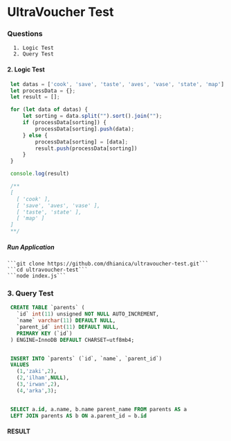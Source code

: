 # UltraVoucher Test

### Questions
```
  1. Logic Test
  2. Query Test
```

#### 2. Logic Test
   ```javascript
    let datas = ['cook', 'save', 'taste', 'aves', 'vase', 'state', 'map'];
    let processData = {};
    let result = [];

    for (let data of datas) {
        let sorting = data.split("").sort().join("");
        if (processData[sorting]) {
            processData[sorting].push(data);
        } else {
            processData[sorting] = [data];
            result.push(processData[sorting])
        }
    }

    console.log(result)

    /**
    [
      [ 'cook' ],
      [ 'save', 'aves', 'vase' ],
      [ 'taste', 'state' ],
      [ 'map' ]
    ]
    **/
   ```
   
   ##### Run Application
    ```git clone https://github.com/dhianica/ultravoucher-test.git```
    ```cd ultravoucher-test```
    ```node index.js```


### 3. Query Test
   ```SQL
    CREATE TABLE `parents` (
      `id` int(11) unsigned NOT NULL AUTO_INCREMENT,
      `name` varchar(11) DEFAULT NULL,
      `parent_id` int(11) DEFAULT NULL,
      PRIMARY KEY (`id`)
    ) ENGINE=InnoDB DEFAULT CHARSET=utf8mb4;


    INSERT INTO `parents` (`id`, `name`, `parent_id`)
    VALUES
      (1,'zaki',2),
      (2,'ilham',NULL),
      (3,'irwan',2),
      (4,'arka',3);


    SELECT a.id, a.name, b.name parent_name FROM parents AS a
    LEFT JOIN parents AS b ON a.parent_id = b.id
  ```
  #### RESULT

